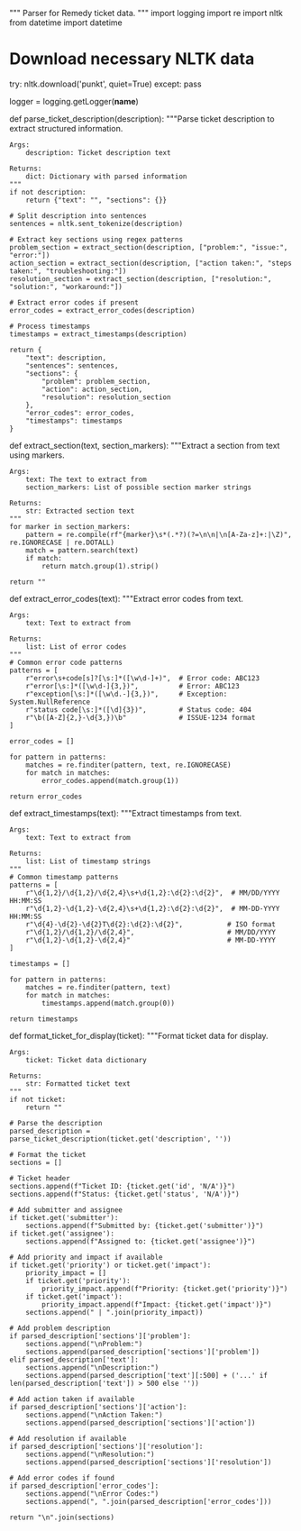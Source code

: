 """
Parser for Remedy ticket data.
"""
import logging
import re
import nltk
from datetime import datetime

# Download necessary NLTK data
try:
    nltk.download('punkt', quiet=True)
except:
    pass

logger = logging.getLogger(__name__)

def parse_ticket_description(description):
    """Parse ticket description to extract structured information.
    
    Args:
        description: Ticket description text
        
    Returns:
        dict: Dictionary with parsed information
    """
    if not description:
        return {"text": "", "sections": {}}
    
    # Split description into sentences
    sentences = nltk.sent_tokenize(description)
    
    # Extract key sections using regex patterns
    problem_section = extract_section(description, ["problem:", "issue:", "error:"])
    action_section = extract_section(description, ["action taken:", "steps taken:", "troubleshooting:"])
    resolution_section = extract_section(description, ["resolution:", "solution:", "workaround:"])
    
    # Extract error codes if present
    error_codes = extract_error_codes(description)
    
    # Process timestamps
    timestamps = extract_timestamps(description)
    
    return {
        "text": description,
        "sentences": sentences,
        "sections": {
            "problem": problem_section,
            "action": action_section,
            "resolution": resolution_section
        },
        "error_codes": error_codes,
        "timestamps": timestamps
    }

def extract_section(text, section_markers):
    """Extract a section from text using markers.
    
    Args:
        text: The text to extract from
        section_markers: List of possible section marker strings
        
    Returns:
        str: Extracted section text
    """
    for marker in section_markers:
        pattern = re.compile(rf"{marker}\s*(.*?)(?=\n\n|\n[A-Za-z]+:|\Z)", re.IGNORECASE | re.DOTALL)
        match = pattern.search(text)
        if match:
            return match.group(1).strip()
    
    return ""

def extract_error_codes(text):
    """Extract error codes from text.
    
    Args:
        text: Text to extract from
        
    Returns:
        list: List of error codes
    """
    # Common error code patterns
    patterns = [
        r"error\s+code[s]?[\s:]*([\w\d-]+)",  # Error code: ABC123
        r"error[\s:]*([\w\d-]{3,})",          # Error: ABC123
        r"exception[\s:]*([\w\d.-]{3,})",     # Exception: System.NullReference
        r"status code[\s:]*([\d]{3})",        # Status code: 404
        r"\b([A-Z]{2,}-\d{3,})\b"             # ISSUE-1234 format
    ]
    
    error_codes = []
    
    for pattern in patterns:
        matches = re.finditer(pattern, text, re.IGNORECASE)
        for match in matches:
            error_codes.append(match.group(1))
    
    return error_codes

def extract_timestamps(text):
    """Extract timestamps from text.
    
    Args:
        text: Text to extract from
        
    Returns:
        list: List of timestamp strings
    """
    # Common timestamp patterns
    patterns = [
        r"\d{1,2}/\d{1,2}/\d{2,4}\s+\d{1,2}:\d{2}:\d{2}",  # MM/DD/YYYY HH:MM:SS
        r"\d{1,2}-\d{1,2}-\d{2,4}\s+\d{1,2}:\d{2}:\d{2}",  # MM-DD-YYYY HH:MM:SS
        r"\d{4}-\d{2}-\d{2}T\d{2}:\d{2}:\d{2}",           # ISO format
        r"\d{1,2}/\d{1,2}/\d{2,4}",                       # MM/DD/YYYY
        r"\d{1,2}-\d{1,2}-\d{2,4}"                        # MM-DD-YYYY
    ]
    
    timestamps = []
    
    for pattern in patterns:
        matches = re.finditer(pattern, text)
        for match in matches:
            timestamps.append(match.group(0))
    
    return timestamps

def format_ticket_for_display(ticket):
    """Format ticket data for display.
    
    Args:
        ticket: Ticket data dictionary
        
    Returns:
        str: Formatted ticket text
    """
    if not ticket:
        return ""
    
    # Parse the description
    parsed_description = parse_ticket_description(ticket.get('description', ''))
    
    # Format the ticket
    sections = []
    
    # Ticket header
    sections.append(f"Ticket ID: {ticket.get('id', 'N/A')}")
    sections.append(f"Status: {ticket.get('status', 'N/A')}")
    
    # Add submitter and assignee
    if ticket.get('submitter'):
        sections.append(f"Submitted by: {ticket.get('submitter')}")
    if ticket.get('assignee'):
        sections.append(f"Assigned to: {ticket.get('assignee')}")
    
    # Add priority and impact if available
    if ticket.get('priority') or ticket.get('impact'):
        priority_impact = []
        if ticket.get('priority'):
            priority_impact.append(f"Priority: {ticket.get('priority')}")
        if ticket.get('impact'):
            priority_impact.append(f"Impact: {ticket.get('impact')}")
        sections.append(" | ".join(priority_impact))
    
    # Add problem description
    if parsed_description['sections']['problem']:
        sections.append("\nProblem:")
        sections.append(parsed_description['sections']['problem'])
    elif parsed_description['text']:
        sections.append("\nDescription:")
        sections.append(parsed_description['text'][:500] + ('...' if len(parsed_description['text']) > 500 else ''))
    
    # Add action taken if available
    if parsed_description['sections']['action']:
        sections.append("\nAction Taken:")
        sections.append(parsed_description['sections']['action'])
    
    # Add resolution if available
    if parsed_description['sections']['resolution']:
        sections.append("\nResolution:")
        sections.append(parsed_description['sections']['resolution'])
    
    # Add error codes if found
    if parsed_description['error_codes']:
        sections.append("\nError Codes:")
        sections.append(", ".join(parsed_description['error_codes']))
    
    return "\n".join(sections)
